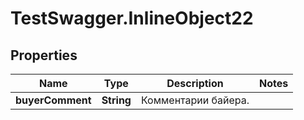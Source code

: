 # TestSwagger.InlineObject22

## Properties

Name | Type | Description | Notes
------------ | ------------- | ------------- | -------------
**buyerComment** | **String** | Комментарии байера. | 



